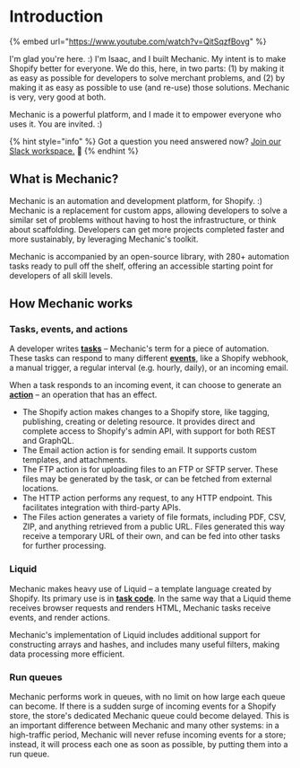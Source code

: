 # Introduction

{% embed url="https://www.youtube.com/watch?v=QitSqzfBovg" %}

I'm glad you're here. :\) I'm Isaac, and I built Mechanic. My intent is to make Shopify better for everyone. We do this, here, in two parts: \(1\) by making it as easy as possible for developers to solve merchant problems, and \(2\) by making it as easy as possible to use \(and re-use\) those solutions. Mechanic is very, very good at both.

Mechanic is a powerful platform, and I made it to empower everyone who uses it. You are invited. :\)

{% hint style="info" %}
Got a question you need answered now? [Join our Slack workspace.](https://join.slack.com/t/usemechanic/shared_invite/zt-cq84nrs7-ggYbYTbf~CrCjTg8nmHP2A) 💬
{% endhint %}

## What is Mechanic?

Mechanic is an automation and development platform, for Shopify. :\) Mechanic is a replacement for custom apps, allowing developers to solve a similar set of problems without having to host the infrastructure, or think about scaffolding. Developers can get more projects completed faster and more sustainably, by leveraging Mechanic's toolkit.

Mechanic is accompanied by an open-source library, with 280+ automation tasks ready to pull off the shelf, offering an accessible starting point for developers of all skill levels.

## How Mechanic works

### Tasks, events, and actions

A developer writes [**tasks**](core-concepts/tasks/) – Mechanic's term for a piece of automation. These tasks can respond to many different [**events**](core-concepts/events/), like a Shopify webhook, a manual trigger, a regular interval \(e.g. hourly, daily\), or an incoming email.

When a task responds to an incoming event, it can choose to generate an [**action**](core-concepts/actions/) – an operation that has an effect.

* The Shopify action makes changes to a Shopify store, like tagging, publishing, creating or deleting resource. It provides direct and complete access to Shopify's admin API, with support for both REST and GraphQL.
* The Email action action is for sending email. It supports custom templates, and attachments.
* The FTP action is for uploading files to an FTP or SFTP server. These files may be generated by the task, or can be fetched from external locations.
* The HTTP action performs any request, to any HTTP endpoint. This facilitates integration with third-party APIs.
* The Files action generates a variety of file formats, including PDF, CSV, ZIP, and anything retrieved from a public URL. Files generated this way receive a temporary URL of their own, and can be fed into other tasks for further processing.

### Liquid

Mechanic makes heavy use of Liquid – a template language created by Shopify. Its primary use is in [**task code**](core-concepts/tasks/code/). In the same way that a Liquid theme receives browser requests and renders HTML, Mechanic tasks receive events, and render actions.

Mechanic's implementation of Liquid includes additional support for constructing arrays and hashes, and includes many useful filters, making data processing more efficient.

### Run queues

Mechanic performs work in queues, with no limit on how large each queue can become. If there is a sudden surge of incoming events for a Shopify store, the store's dedicated Mechanic queue could become delayed. This is an important difference between Mechanic and many other systems: in a high-traffic period, Mechanic will never refuse incoming events for a store; instead, it will process each one as soon as possible, by putting them into a run queue.



